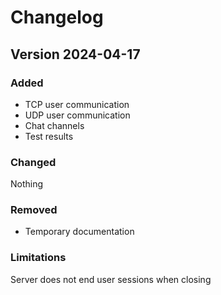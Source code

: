 # Changelog
## Version 2024-04-17

### Added
* TCP user communication
* UDP user communication
* Chat channels
* Test results

### Changed

Nothing

### Removed

* Temporary documentation

### Limitations

Server does not end user sessions when closing
